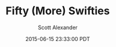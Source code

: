 ---
layout: podcast
title: "Fifty (More) Swifties"
author: Scott Alexander
description: https://slatestarcodex.com/2015/06/15/fifty-more-swifties/
date: 2015-06-15 23:33:00 PDT
length: 1099497
duration: 275
guid: fifty-more-swifties
---
